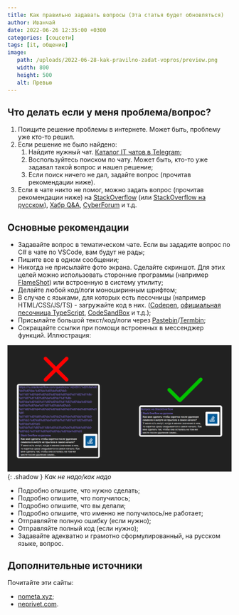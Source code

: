 ```yaml
---
title: Как правильно задавать вопросы (Эта статья будет обновляться)
author: Иванчай
date: 2022-06-26 12:35:00 +0300
categories: [соцсети]
tags: [it, общение]
image:
   path: /uploads/2022-06-28-kak-pravilno-zadat-vopros/preview.png
   width: 800
   height: 500
   alt: Превью
---
```


## Что делать если у меня проблема/вопрос?

1. Поищите решение проблемы в интернете. Может быть, проблему уже кто-то решил.
2. Если решение не было найдено:
   1. Найдите нужный чат. [Каталог IT чатов в Telegram](https://t.me/it_chats/);
   2. Воспользуйтесь поиском по чату. Может быть, кто-то уже задавал такой вопрос и нашел решение;
   3. Если поиск ничего не дал, задайте вопрос (прочитав рекомендации ниже).
3. Если в чате никто не помог, можно задать вопрос (прочитав рекомендации ниже) на [StackOverflow](https://stackoverflow.com/) (или [StackOverflow на русском](https://ru.stackoverflow.com/)), [Хабр Q&A](https://qna.habr.com/), [CyberForum](https://www.cyberforum.ru/) и т.д.

## Основные рекомендации

-  Задавайте вопрос в тематическом чате. Если вы зададите вопрос по C# в чате по VSCode, вам будут не рады;
-  Пишите все в одном сообщении;
-  Никогда не присылайте фото экрана. Сделайте скриншот. Для этих целей можно использовать сторонние программы (например [FlameShot](https://flameshot.org/)) или встроенную в систему утилиту;
-  Делайте любой код/логи моноширинным шрифтом;
-  В случае с языками, для которых есть песочницы (например HTML/CSS/JS/TS) - загружайте код в них. ([Codepen](https://codepen.io/), [официальная песочница TypeScript](https://www.typescriptlang.org/play/), [CodeSandBox](https://codesandbox.io/) и т.д.);
-  Присылайте большой текст/код/логи через [Pastebin](https://pastebin.com/)/[Termbin](https://termbin.com/);
-  Сокращайте ссылки при помощи встроенных в мессенджер функций. Иллюстрация:

![](/uploads/2022-06-28-kak-pravilno-zadat-vopros/good-links.png){: .shadow }
_Как не надо/как надо_

-  Подробно опишите, что нужно сделать;
-  Подробно опишите, что получилось;
-  Подробно опишите, что вы делали;
-  Подробно опишите, что именно не получилось/не работает;
-  Отправляйте полную ошибку (если нужно);
-  Отправляйте полный код (если нужно);
-  Задавайте адекватно и грамотно сформулированный, на русском языке, вопрос.

## Дополнительные источники

Почитайте эти сайты:

-  [nometa.xyz](https://nometa.xyz/);
-  [neprivet.com](https://neprivet.com/).
